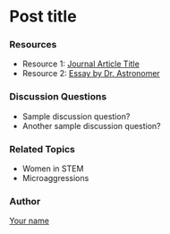 # Post title

### Resources 

* Resource 1: [Journal Article Title](http://somewebpage.com)
* Resource 2: [Essay by Dr. Astronomer](http://someotherwebpage.com)

### Discussion Questions

* Sample discussion question?
* Another sample discussion question?

### Related Topics

* Women in STEM
* Microaggressions

### Author

[Your name](http://yourpreferredURL.com)
